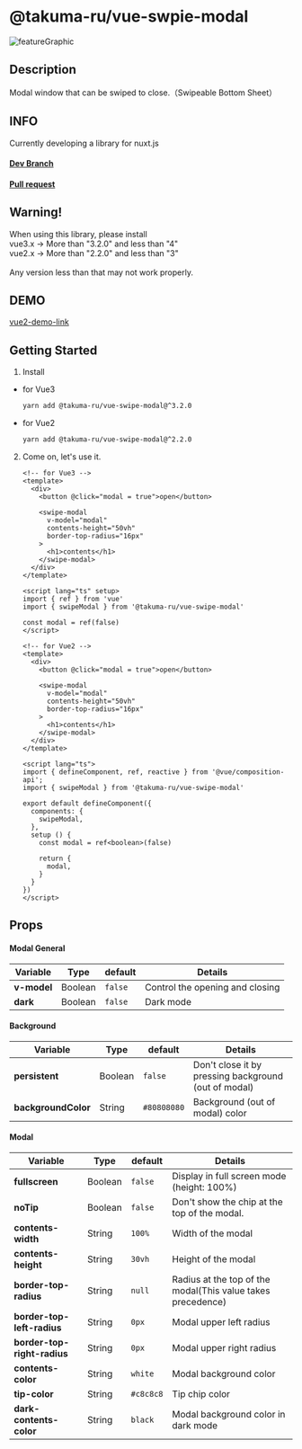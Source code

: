 # @takuma-ru/vue-swpie-modal

![featureGraphic](https://user-images.githubusercontent.com/49429291/182005490-2e0631ca-8271-48e6-9282-25df81ba0f8f.png)

## Description
Modal window that can be swiped to close.（Swipeable Bottom Sheet）

## INFO
Currently developing a library for nuxt.js<br>
#### [Dev Branch](https://github.com/takuma-ru/vue-swipe-modal/tree/feature/16)<br>
#### [Pull request](https://github.com/takuma-ru/vue-swipe-modal/pull/18)<br>

## Warning!
When using this library, please install<br>
vue3.x -> More than "3.2.0" and less than "4"<br>
vue2.x -> More than "2.2.0" and less than "3"<br>
<br>
Any version less than that may not work properly.

## DEMO
[vue2-demo-link](https://vue-swipe-modal-vue2.vercel.app)

## Getting Started
1. Install
- for Vue3
  ```md
  yarn add @takuma-ru/vue-swipe-modal@^3.2.0
  ```

- for Vue2
  ```md
  yarn add @takuma-ru/vue-swipe-modal@^2.2.0
  ```

2. Come on, let's use it.
    ```vue
    <!-- for Vue3 -->
    <template>
      <div>
        <button @click="modal = true">open</button>

        <swipe-modal
          v-model="modal"
          contents-height="50vh"
          border-top-radius="16px"
        >
          <h1>contents</h1>
        </swipe-modal>
      </div>
    </template>

    <script lang="ts" setup>
    import { ref } from 'vue'
    import { swipeModal } from '@takuma-ru/vue-swipe-modal'

    const modal = ref(false)
    </script>
    ```

    ```vue
    <!-- for Vue2 -->
    <template>
      <div>
        <button @click="modal = true">open</button>

        <swipe-modal
          v-model="modal"
          contents-height="50vh"
          border-top-radius="16px"
        >
          <h1>contents</h1>
        </swipe-modal>
      </div>
    </template>

    <script lang="ts">
    import { defineComponent, ref, reactive } from '@vue/composition-api';
    import { swipeModal } from '@takuma-ru/vue-swipe-modal'

    export default defineComponent({
      components: {
        swipeModal,
      },
      setup () {
        const modal = ref<boolean>(false)

        return {
          modal,
        }
      }
    })
    </script>
    ```

## Props

#### Modal General
| Variable | Type | default | Details |
| --- | --- | --- | --- |
| **v-model** | Boolean | `false` | Control the opening and closing |
| **dark** | Boolean | `false` | Dark mode |

#### Background
| Variable | Type | default | Details |
| --- | --- | --- | --- |
| **persistent** | Boolean | `false` | Don't close it by pressing background (out of modal) |
| **backgroundColor** | String | `#80808080` | Background (out of modal) color |

#### Modal
| Variable | Type | default | Details |
| --- | --- | --- | --- |
| **fullscreen** | Boolean | `false` | Display in full screen mode (height: 100%)|
| **noTip** | Boolean | `false` | Don't show the chip at the top of the modal. |
| **contents-width** | String | `100%` | Width of the modal |
| **contents-height** | String | `30vh` | Height of the modal |
| **border-top-radius** | String | `null` | Radius at the top of the modal(This value takes precedence) |
| **border-top-left-radius** | String | `0px` | Modal upper left radius |
| **border-top-right-radius** | String | `0px` | Modal upper right radius |
| **contents-color** | String | `white` | Modal background color |
| **tip-color** | String | `#c8c8c8` | Tip chip color |
| **dark-contents-color** | String | `black` | Modal background color in dark mode |
